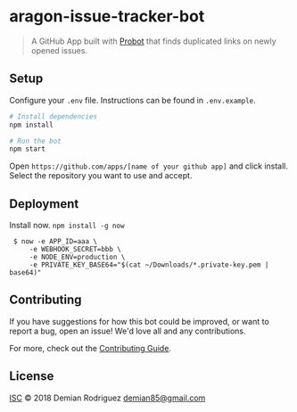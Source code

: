 # aragon-issue-tracker-bot

> A GitHub App built with [Probot](https://github.com/probot/probot) that finds duplicated links on newly opened issues.

## Setup

Configure your `.env` file. Instructions can be found in `.env.example`.

```sh
# Install dependencies
npm install

# Run the bot
npm start
```

Open `https://github.com/apps/[name of your github app]` and click install. Select the repository you want to use and accept.

## Deployment
Install now. `npm install -g now`

```
 $ now -e APP_ID=aaa \
     -e WEBHOOK_SECRET=bbb \
     -e NODE_ENV=production \
     -e PRIVATE_KEY_BASE64="$(cat ~/Downloads/*.private-key.pem | base64)"
```

## Contributing

If you have suggestions for how this bot could be improved, or want to report a bug, open an issue! We'd love all and any contributions.

For more, check out the [Contributing Guide](CONTRIBUTING.md).

## License

[ISC](LICENSE) © 2018 Demian Rodriguez <demian85@gmail.com>
